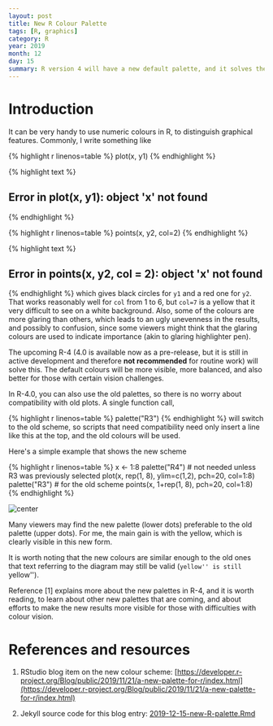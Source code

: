 ```yaml
---
layout: post
title: New R Colour Palette
tags: [R, graphics]
category: R
year: 2019
month: 12
day: 15
summary: R version 4 will have a new default palette, and it solves the problem of terrible default colours. A simple demonstration is given here.
---
```



# Introduction

It can be very handy to use numeric colours in R, to distinguish graphical
features.  Commonly, I write something like


{% highlight r linenos=table %}
plot(x, y1)
{% endhighlight %}



{% highlight text %}
## Error in plot(x, y1): object 'x' not found
{% endhighlight %}



{% highlight r linenos=table %}
points(x, y2, col=2)
{% endhighlight %}



{% highlight text %}
## Error in points(x, y2, col = 2): object 'x' not found
{% endhighlight %}
which gives black circles for `y1` and a red one for `y2`.  That works
reasonably well for `col` from 1 to 6, but `col=7` is a yellow that it very
difficult to see on a white background.  Also, some of the colours are more
glaring than others, which leads to an ugly unevenness in the results, and
possibly to confusion, since some viewers might think that the glaring colours
are used to indicate importance (akin to glaring highlighter pen).

The upcoming R-4 (4.0 is available now as a pre-release, but it is still in
active development and therefore **not recommended** for routine work) will
solve this. The default colours will be more visible, more balanced, and also
better for those with certain vision challenges.

In R-4.0, you can also use the old palettes, so there is no worry about
compatibility with old plots.  A single function call,

{% highlight r linenos=table %}
palette("R3")
{% endhighlight %}
will switch to the old scheme, so scripts that need compatibility need only
insert a line like this at the top, and the old colours will be used.



Here's a simple example that shows the new scheme

{% highlight r linenos=table %}
x <- 1:8
palette("R4") # not needed unless R3 was previously selected
plot(x, rep(1, 8), ylim=c(1,2), pch=20, col=1:8)
palette("R3") # for the old scheme
points(x, 1+rep(1, 8), pch=20, col=1:8)
{% endhighlight %}

![center](http://dankelley.github.io/figs/2019-12-15-new-R-palette/unnamed-chunk-4-1.png)

Many viewers may find the new palette (lower dots) preferable to the old palette
(upper dots).  For me, the main gain is with the yellow, which is clearly
visible in this new form.

It is worth noting that the new colours are similar enough to the old ones that
text referring to the diagram may still be valid (``yellow'' is still
``yellow'').

Reference [1] explains more about the new palettes in R-4, and it is worth reading,
to learn about other new palettes that are coming, and about efforts to make
the new results more visible for those with difficulties with colour vision.

# References and resources

1. RStudio blog item on the new colour scheme:
[https://developer.r-project.org/Blog/public/2019/11/21/a-new-palette-for-r/index.html](https://developer.r-project.org/Blog/public/2019/11/21/a-new-palette-for-r/index.html)

2. Jekyll source code for this blog entry: [2019-12-15-new-R-palette.Rmd](https://raw.github.com/dankelley/dankelley.github.io/master/assets/2019-12-15-new-R-palette.Rmd)

